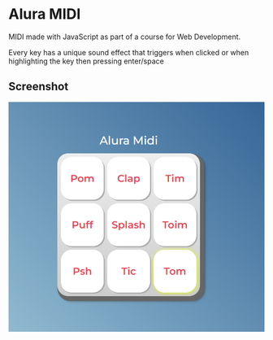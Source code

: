 # Alura MIDI

MIDI made with JavaScript as part of a course for Web Development.

Every key has a unique sound effect that triggers when clicked or when highlighting the key then pressing enter/space

## Screenshot 

![MIDI](screenshot.PNG)
